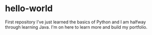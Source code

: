 # hello-world
First repository
I've just learned the basics of Python and I am halfway through learning Java.
I'm on here to learn more and build my portfolio.
